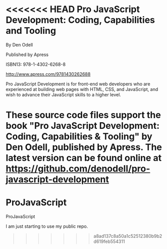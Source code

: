<<<<<<< HEAD
Pro JavaScript Development: Coding, Capabilities and Tooling
============================================================
By Den Odell

Published by Apress

ISBN13: 978-1-4302-6268-8

http://www.apress.com/9781430262688

Pro JavaScript Development is for front-end web developers who are experienced at building web pages with HTML, CSS, and JavaScript, and wish to advance their JavaScript skills to a higher level.

These source code files support the book "Pro JavaScript Development: Coding, Capabilities & Tooling" by Den Odell, published by Apress. The latest version can be found online at https://github.com/denodell/pro-javascript-development
=======
ProJavaScript
=============

ProJavaScript

I am just starting to use my public repo.
>>>>>>> a8ad137c8a50a1c52512380b9b2d619feb554311
